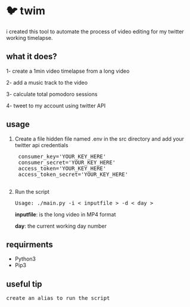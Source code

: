 # 🐦 twim
i created this tool to automate the process of video editing for my twitter working timelapse.

## what it does?
1- create a 1min video timelapse from a long video 

2- add a music track to the video

3- calculate total pomodoro sessions

4- tweet to my account  using twitter API

## usage

1. Create a file hidden file named .env in the src directory and add your twitter api credentials
    <pre>
    consumer_key='YOUR_KEY_HERE'
    consumer_secret='YOUR_KEY_HERE'
    access_token='YOUR_KEY_HERE'
    access_token_secret='YOUR_KEY_HERE'
    </pre>
2. Run the script
    <pre>Usage: ./main.py -i < inputfile > -d < day ></pre>

    **inputfile**: is the long video in MP4 format

    **day**: the current working day number

## requirments
- Python3
- Pip3

## useful tip
<pre>create an alias to run the script</pre>
